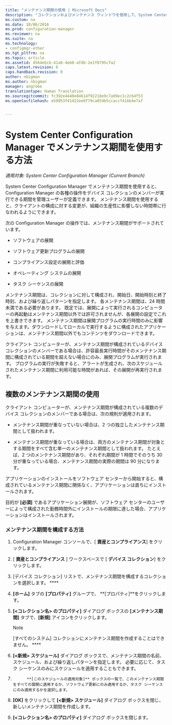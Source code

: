 ```yaml
---
title: "メンテナンス期間の使用 | Microsoft Docs"
description: "コレクションおよびメンテナンス ウィンドウを使用して、System Center Configuration Manager でクライアントを効果的に管理します。"
ms.custom: na
ms.date: 10/06/2016
ms.prod: configuration-manager
ms.reviewer: na
ms.suite: na
ms.technology:
- configmgr-other
ms.tgt_pltfrm: na
ms.topic: article
ms.assetid: 4564ebcb-41a8-4eb0-afdb-2e1f0795cfa2
caps.latest.revision: 6
caps.handback.revision: 0
author: nbigman
ms.author: nbigman
manager: angrobe
translationtype: Human Translation
ms.sourcegitcommit: fc392e4440e84614f92218e9c7a09ec1c2c64f53
ms.openlocfilehash: e59953f41422ee8f79ca054b5ccaccf41bb4e7af


---
```

# <a name="how-to-use-maintenance-windows-in-system-center-configuration-manager"></a>System Center Configuration Manager でメンテナンス期間を使用する方法

*適用対象: System Center Configuration Manager (Current Branch)*

System Center Configuration Manager でメンテナンス期間を使用すると、Configuration Manager の各種の操作をデバイス コレクションのメンバーが実行できる期間を管理ユーザーが定義できます。 メンテナンス期間を使用すると、クライアントの構成に対する変更が、組織の生産性に影響しない時間帯に行なわれるようにできます。  

 次の Configuration Manager の操作では、メンテナンス期間がサポートされています。  

-   ソフトウェアの展開  

-   ソフトウェア更新プログラムの展開  

-   コンプライアンス設定の展開と評価  

-   オペレーティング システムの展開  

-   タスク シーケンスの展開  

 メンテナンス期間は、コレクションに対して構成され、開始日、開始時刻と終了時刻、および繰り返しパターンを指定します。 各メンテナンス期間は、24 時間未満である必要があります。 既定では、展開によって実行されるコンピューターの再起動はメンテナンス期間以外では許可されませんが、各展開の設定でこれを上書きできます。 メンテナンス期間は展開プログラムの実行時間のみに影響を与えます。ダウンロードしてローカルで実行するように構成されたアプリケーションは、メンテナンス期間以外でもコンテンツをダウンロードできます。  

 クライアント コンピューターが、メンテナンス期間が構成されているデバイス コレクションのメンバーである場合は、許容最長実行時間がそのメンテナンス期間に構成されている期間を超えない場合にのみ、展開プログラムが実行されます。 プログラムの実行が失敗すると、アラートが生成され、次のスケジュールされたメンテナンス期間に利用可能な時間があれば、その展開が再実行されます。  

## <a name="using-multiple-maintenance-windows"></a>複数のメンテナンス期間の使用  
 クライアント コンピューターが、メンテナンス期間が構成されている複数のデバイス コレクションのメンバーである場合は、次の規則が適用されます。  

-   メンテナンス期間が重なっていない場合は、2 つの独立したメンテナンス期間として扱われます。  

-   メンテナンス期間が重なっている場合は、両方のメンテナンス期間が対象とする期間をすべて含む単一のメンテナンス期間として扱われます。 たとえば、2 つのメンテナンス期間があり、それぞれ期間が 1 時間でそのうち 30 分が重なっている場合、メンテナンス期間の実際の期間は 90 分になります。  

 アプリケーションのインストールをソフトウェア センターから開始すると、構成されているメンテナンス期間に関係なく、アプリケーションは直ちにインストールされます。  

 目的が **[必須]** であるアプリケーション展開が、ソフトウェア センターのユーザーによって構成された勤務時間外にインストールの期限に達した場合、アプリケーションはインストールされます。  

### <a name="how-to-configure-maintenance-windows"></a>メンテナンス期間を構成する方法  

1.  Configuration Manager コンソールで、[ **資産とコンプライアンス**] をクリックします。  

2.  [ **資産とコンプライアンス** ] ワークスペースで [ **デバイス コレクション**] をクリックします。  

3.  [デバイス コレクション] リストで、メンテナンス期間を構成するコレクションを選択します。 ****  

4.  **[ホーム]** タブの **[プロパティ]** グループで、 **[プロパティ]**をクリックします。  

5.  **[&lt;コレクション名\> のプロパティ]** ダイアログ ボックスの **[メンテナンス期間]** タブで、**[新規]** アイコンをクリックします。  

    > [!NOTE]  
    >  [すべてのシステム] コレクションにメンテナンス期間を作成することはできません。 ****  

6.  **[&lt;新規\> スケジュール]** ダイアログ ボックスで、メンテナンス期間の名前、スケジュール、および繰り返しパターンを指定します。 必要に応じて、タスク シーケンスのみにスケジュールを適用することもできます。  

7.  
             **[このスケジュールの適用対象]** ボックスの一覧で、このメンテナンス期間をすべての展開に適用するか、ソフトウェア更新にのみ適用するか、タスク シーケンスにのみ適用するかを選択します。  

8.  **[OK]** をクリックして **[&lt;新規\> スケジュール]** ダイアログ ボックスを閉じ、新しいメンテナンス期間を作成します。  

9. **[&lt;コレクション名\> のプロパティ]** ダイアログ ボックスを閉じます。  



<!--HONumber=Dec16_HO3-->


